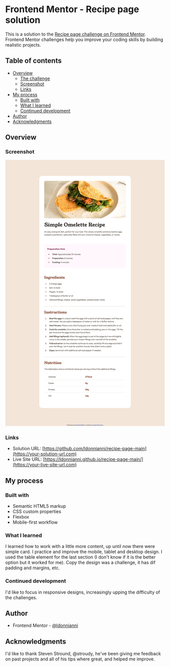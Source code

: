 # Frontend Mentor - Recipe page solution

This is a solution to the [Recipe page challenge on Frontend Mentor](https://www.frontendmentor.io/challenges/recipe-page-KiTsR8QQKm). Frontend Mentor challenges help you improve your coding skills by building realistic projects. 

## Table of contents

- [Overview](#overview)
  - [The challenge](#the-challenge)
  - [Screenshot](#screenshot)
  - [Links](#links)
- [My process](#my-process)
  - [Built with](#built-with)
  - [What I learned](#what-i-learned)
  - [Continued development](#continued-development)
- [Author](#author)
- [Acknowledgments](#acknowledgments)


## Overview

### Screenshot

![](./screenshot.jpg)


### Links

- Solution URL: [https://github.com/ldonnianni/recipe-page-main](https://your-solution-url.com)
- Live Site URL: [https://ldonnianni.github.io/recipe-page-main/](https://your-live-site-url.com)

## My process

### Built with

- Semantic HTML5 markup
- CSS custom properties
- Flexbox
- Mobile-first workflow



### What I learned

I learned how to work with a little more content, up until now there were simple card. I practice and improve the mobile, tablet and desktop design. I used the table element for the last section (I don't know if it is the better option but it worked for me). Copy the design was a challenge, it has dif padding and margins, etc.


### Continued development

I'd like to focus in responsive designs, increasingly upping the difficulty of the challenges. 


## Author

- Frontend Mentor - [@ldonnianni](https://www.frontendmentor.io/profile/ldonnianni)



## Acknowledgments

I'd like to thank Steven Stround, @stroudy, he've been giving me feedback on past projects and all of his tips where great, and helped me improve.


